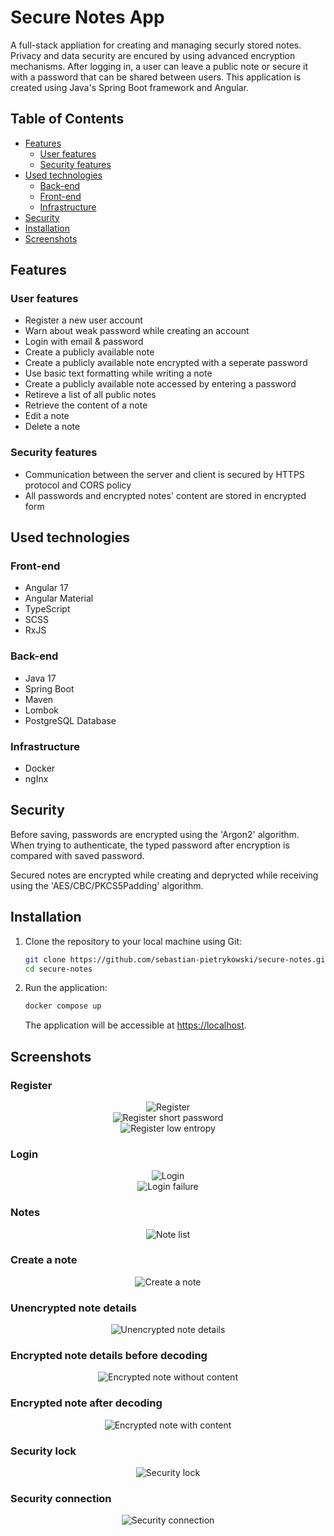 # Secure Notes App

A full-stack appliation for creating and managing securly stored notes. Privacy and data security are encured by using advanced encryption mechanisms. After logging in, a user can leave a public note or secure it with a password that can be shared between users. This application is created using Java's Spring Boot framework and Angular.

## Table of Contents
* [Features](#features)
  * [User features](#user-features)
  * [Security features](#security-features)
* [Used technologies](#used-technologies)
  * [Back-end](#back-end) 
  * [Front-end](#front-end)
  * [Infrastructure](#infrastructure)
* [Security](#security)
* [Installation](#installation)
* [Screenshots](#screenshots)

## Features

### User features
* Register a new user account
* Warn about weak password while creating an account
* Login with email & password
* Create a publicly available note
* Create a publicly available note encrypted with a seperate password
* Use basic text formatting while writing a note
* Create a publicly available note accessed by entering a password
* Retireve a list of all public notes
* Retrieve the content of a note
* Edit a note
* Delete a note

### Security features

* Communication between the server and client is secured by HTTPS protocol and CORS policy
* All passwords and encrypted notes' content are stored in encrypted form

## Used technologies

### Front-end
* Angular 17
* Angular Material
* TypeScript
* SCSS
* RxJS

### Back-end
* Java 17
* Spring Boot
* Maven
* Lombok
* PostgreSQL Database

### Infrastructure
* Docker
* ngInx

## Security

Before saving, passwords are encrypted using the 'Argon2' algorithm. When trying to authenticate, the typed password after encryption is compared with saved password.

Secured notes are encrypted while creating and deprycted while receiving using the 'AES/CBC/PKCS5Padding' algorithm.

## Installation
1. Clone the repository to your local machine using Git:

   ```bash
   git clone https://github.com/sebastian-pietrykowski/secure-notes.git
   cd secure-notes
   ```

2. Run the application:

   ```bash
   docker compose up
   ```

   The application will be accessible at [https://localhost](https://localhost).

## Screenshots

### Register

<div align="center">
    <img src="screenshots/register.png" alt="Register">
</div>
<div align="center">
    <img src="screenshots/register short password.png" alt="Register short password">
</div>
<div align="center">
    <img src="screenshots/register low entropy.png" alt="Register low entropy">
</div>

### Login

<div align="center">
    <img src="screenshots/login.png" alt="Login">
</div>
<div align="center">
    <img src="screenshots/login failure.png" alt="Login failure">
</div>

### Notes

<div align="center">
    <img src="screenshots/note list.png" alt="Note list">
</div>

### Create a note

<div align="center">
    <img src="screenshots/create note.png" alt="Create a note">
</div>

### Unencrypted note details

<div align="center">
    <img src="screenshots/unencrypted note.png" alt="Unencrypted note details">
</div>

### Encrypted note details before decoding

<div align="center">
    <img src="screenshots/encrypted note without content.png" alt="Encrypted note without content">
</div>

### Encrypted note after decoding

<div align="center">
    <img src="screenshots/encrypted note with content.png" alt="Encrypted note with content">
</div>

### Security lock

<div align="center">
    <img src="screenshots/security lock.png" alt="Security lock">
</div>

### Security connection

<div align="center">
    <img src="screenshots/security connection.png" alt="Security connection">
</div>
